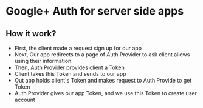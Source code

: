 # Google+ Auth for server side apps

## How it work?
- First, the client made a request sign up for our app
- Next, Our app redirects to a page of Auth Provider to ask client allows using their information.
- Then, Auth Provider provides client a Token
- Client takes this Token and sends to our app
- Out app holds client's Token and makes request to Auth Provide to get Token
- Auth Provider gives our app Token, and we use this Token to create user account


